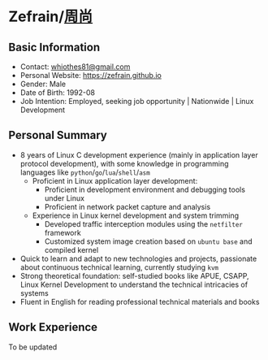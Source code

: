 # Zefrain/[周尚](/CV_CN)

## Basic Information

- Contact: whiothes81@gmail.com
- Personal Website: https://zefrain.github.io
- Gender: Male
- Date of Birth: 1992-08
- Job Intention: Employed, seeking job opportunity | Nationwide | Linux Development

## Personal Summary

- 8 years of Linux C development experience (mainly in application layer protocol development), with some knowledge in programming languages like `python`/`go`/`lua`/`shell`/`asm`
    - Proficient in Linux application layer development:
        - Proficient in development environment and debugging tools under Linux
        - Proficient in network packet capture and analysis
    - Experience in Linux kernel development and system trimming
        - Developed traffic interception modules using the `netfilter` framework
        - Customized system image creation based on `ubuntu base` and compiled kernel
- Quick to learn and adapt to new technologies and projects, passionate about continuous technical learning, currently studying `kvm`
- Strong theoretical foundation: self-studied books like APUE, CSAPP, Linux Kernel Development to understand the technical intricacies of systems
- Fluent in English for reading professional technical materials and books

## Work Experience
To be updated
